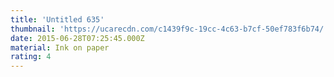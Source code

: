 ```yaml
---
title: 'Untitled 635'
thumbnail: 'https://ucarecdn.com/c1439f9c-19cc-4c63-b7cf-50ef783f6b74/'
date: 2015-06-28T07:25:45.000Z
material: Ink on paper
rating: 4
---
```

